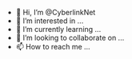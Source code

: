 - 👋 Hi, I’m @CyberlinkNet
- 👀 I’m interested in ...
- 🌱 I’m currently learning ...
- 💞️ I’m looking to collaborate on ...
- 📫 How to reach me ...

<!---
CyberlinkNet/CyberlinkNet is a ✨ special ✨ repository because its `README.md` (this file) appears on your GitHub profile.
You can click the Preview link to take a look at your changes.
--->
